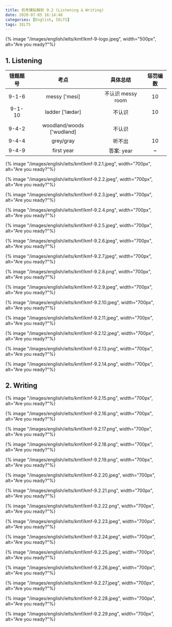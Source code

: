 ```yaml
---
title: 机考模拟解析 9.2 (Listening & Writing)
date: 2020-07-05 16:14:48
categories: [English, IELTS]
tags: IELTS
---
```


{% image "/images/english/ielts/kmf/kmf-9-logo.jpeg", width="500px", alt="Are you ready?"%}

<!-- more -->

## 1. Listening

错题题号 | 考点 | 具体总结 | 惩罚编数
:----: | :----: | :----: | :----:
9-1-6 | messy ['mesi] | 不认识 messy room | 10
9-1-10 | ladder ['lædər] | 不认识 | 10
| | |
9-4-2 | woodland/woods ['wʊdlənd] | 不认识 |
9-4-4 | grey/gray | 听不出 | 10
9-4-9 | first year | 答案: year | ~

{% image "/images/english/ielts/kmf/kmf-9.2.1.jpeg", width="700px", alt="Are you ready?"%}

{% image "/images/english/ielts/kmf/kmf-9.2.2.jpeg", width="700px", alt="Are you ready?"%}

{% image "/images/english/ielts/kmf/kmf-9.2.3.jpeg", width="700px", alt="Are you ready?"%}

{% image "/images/english/ielts/kmf/kmf-9.2.4.png", width="700px", alt="Are you ready?"%}

{% image "/images/english/ielts/kmf/kmf-9.2.5.jpeg", width="700px", alt="Are you ready?"%}

{% image "/images/english/ielts/kmf/kmf-9.2.6.jpeg", width="700px", alt="Are you ready?"%}

{% image "/images/english/ielts/kmf/kmf-9.2.7.jpeg", width="700px", alt="Are you ready?"%}

{% image "/images/english/ielts/kmf/kmf-9.2.8.png", width="700px", alt="Are you ready?"%}

{% image "/images/english/ielts/kmf/kmf-9.2.9.jpeg", width="700px", alt="Are you ready?"%}

{% image "/images/english/ielts/kmf/kmf-9.2.10.jpeg", width="700px", alt="Are you ready?"%}

{% image "/images/english/ielts/kmf/kmf-9.2.11.jpeg", width="700px", alt="Are you ready?"%}

{% image "/images/english/ielts/kmf/kmf-9.2.12.jpeg", width="700px", alt="Are you ready?"%}

{% image "/images/english/ielts/kmf/kmf-9.2.13.png", width="700px", alt="Are you ready?"%}


{% image "/images/english/ielts/kmf/kmf-9.2.14.png", width="700px", alt="Are you ready?"%}

## 2. Writing

{% image "/images/english/ielts/kmf/kmf-9.2.15.png", width="700px", alt="Are you ready?"%}


{% image "/images/english/ielts/kmf/kmf-9.2.16.png", width="700px", alt="Are you ready?"%}

{% image "/images/english/ielts/kmf/kmf-9.2.17.png", width="700px", alt="Are you ready?"%}

{% image "/images/english/ielts/kmf/kmf-9.2.18.png", width="700px", alt="Are you ready?"%}

{% image "/images/english/ielts/kmf/kmf-9.2.19.png", width="700px", alt="Are you ready?"%}

{% image "/images/english/ielts/kmf/kmf-9.2.20.jpeg", width="700px", alt="Are you ready?"%}

{% image "/images/english/ielts/kmf/kmf-9.2.21.png", width="700px", alt="Are you ready?"%}

{% image "/images/english/ielts/kmf/kmf-9.2.22.png", width="700px", alt="Are you ready?"%}

{% image "/images/english/ielts/kmf/kmf-9.2.23.jpeg", width="700px", alt="Are you ready?"%}

{% image "/images/english/ielts/kmf/kmf-9.2.24.jpeg", width="700px", alt="Are you ready?"%}

{% image "/images/english/ielts/kmf/kmf-9.2.25.jpeg", width="700px", alt="Are you ready?"%}

{% image "/images/english/ielts/kmf/kmf-9.2.26.jpeg", width="700px", alt="Are you ready?"%}

{% image "/images/english/ielts/kmf/kmf-9.2.27.jpeg", width="700px", alt="Are you ready?"%}

{% image "/images/english/ielts/kmf/kmf-9.2.28.jpeg", width="700px", alt="Are you ready?"%}

{% image "/images/english/ielts/kmf/kmf-9.2.29.png", width="700px", alt="Are you ready?"%}








